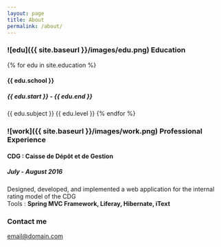 ```yaml
---
layout: page
title: About
permalink: /about/
---
```


### ![edu]({{ site.baseurl }}/images/edu.png) Education
{% for edu in site.education %} 
     
#### {{ edu.school }} 
 
##### {{ edu.start }} - {{ edu.end }} 
{{ edu.subject }} 
{{ edu.level }} 
{% endfor %} 


### ![work]({{ site.baseurl }}/images/work.png) Professional Experience

#### CDG : Caisse de Dépôt et de Gestion

##### July - August 2016
Designed, developed, and implemented a web application for the internal rating model of the CDG  
Tools :  **Spring MVC Framework, Liferay, Hibernate, iText**

### Contact me

[email@domain.com](mailto:email@domain.com)
